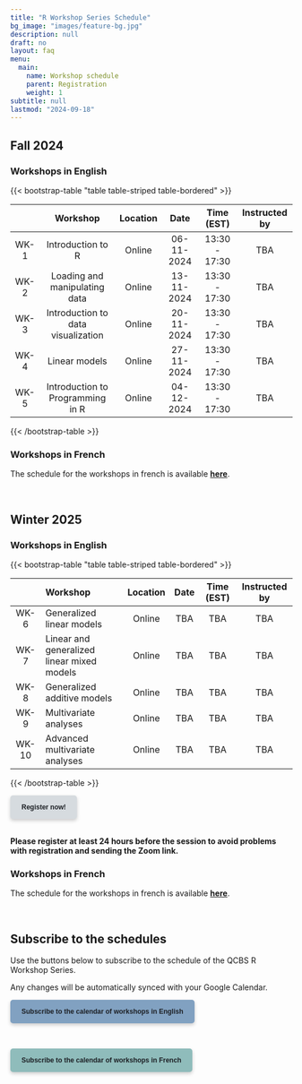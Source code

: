 ```yaml
---
title: "R Workshop Series Schedule"
bg_image: "images/feature-bg.jpg"
description: null
draft: no
layout: faq
menu:
  main:
    name: Workshop schedule
    parent: Registration
    weight: 1
subtitle: null
lastmod: "2024-09-18"
---
```


## Fall 2024

### Workshops in English

{{< bootstrap-table "table table-striped table-bordered" >}}

|      |              Workshop              | Location |    Date    |  Time (EST)   | Instructed by |
|:----------:|:----------:|:----------:|:----------:|:----------:|:----------:|
| WK-1 |         Introduction to R          |  Online  | 06-11-2024 | 13:30 - 17:30 |      TBA      |
| WK-2 |   Loading and manipulating data    |  Online  | 13-11-2024 | 13:30 - 17:30 |      TBA      |
| WK-3 | Introduction to data visualization |  Online  | 20-11-2024 | 13:30 - 17:30 |      TBA      |
| WK-4 |           Linear models            |  Online  | 27-11-2024 | 13:30 - 17:30 |      TBA      |
| WK-5 |  Introduction to Programming in R  |  Online  | 04-12-2024 | 13:30 - 17:30 |      TBA      |

{{< /bootstrap-table >}}

### Workshops in French

The schedule for the workshops in french is available [**here**](/fr/schedule/#automne-2024).

<br />

## Winter 2025

### Workshops in English

{{< bootstrap-table "table table-striped table-bordered" >}}

|       | Workshop                                   | Location | Date | Time (EST) | Instructed by |
|:----------:|:-----------|:----------:|:----------:|:----------:|:----------:|
| WK-6  | Generalized linear models                  |  Online  | TBA  |    TBA     |      TBA      |
| WK-7  | Linear and generalized linear mixed models |  Online  | TBA  |    TBA     |      TBA      |
| WK-8  | Generalized additive models                |  Online  | TBA  |    TBA     |      TBA      |
| WK-9  | Multivariate analyses                      |  Online  | TBA  |    TBA     |      TBA      |
| WK-10 | Advanced multivariate analyses             |  Online  | TBA  |    TBA     |      TBA      |

{{< /bootstrap-table >}}

<div class="default">
     <a href="/registration" class="cta btn-yellow" style="background-color: #D6DBDF; font-size: 12px; font-family: Helvetica, Arial, sans-serif; font-weight:bold; text-decoration: none; padding: 14px 20px; color: #1D2025; border-radius: 5px; display:inline-block; mso-padding-alt:0; box-shadow:0 3px 6px rgba(0,0,0,.2);"><!--[if mso]><i style="letter-spacing: 25px;mso-font-width:-100%;mso-text-raise:30pt"> </i><![endif]--><span style="mso-text-raise:15pt;">Register now!</span><!--[if mso]><i style="letter-spacing: 25px;mso-font-width:-100%"> </i><![endif]--></a>
</div>

<br>

**Please register at least 24 hours before the session to avoid problems with registration and sending the Zoom link.**

### Workshops in French

The schedule for the workshops in french is available [**here**](/fr/schedule/#hiver-2025).

<br />

## Subscribe to the schedules

Use the buttons below to subscribe to the schedule of the QCBS R Workshop Series.

Any changes will be automatically synced with your Google Calendar.

<div class="default">
     <a href="https://calendar.google.com/calendar/u/4?cid=NXFkbDJzOHQyamV0MWt0b29oaWkzdHBhdG9AZ3JvdXAuY2FsZW5kYXIuZ29vZ2xlLmNvbQ" class="cta btn-yellow" style="background-color: #81A1C1; font-size: 12px; font-family: Helvetica, Arial, sans-serif; font-weight:bold; text-decoration: none; padding: 14px 20px; color: #1D2025; border-radius: 5px; display:inline-block; mso-padding-alt:0; box-shadow:0 3px 6px rgba(0,0,0,.2);"><!--[if mso]><i style="letter-spacing: 25px;mso-font-width:-100%;mso-text-raise:30pt"> </i><![endif]--><span style="mso-text-raise:15pt;">Subscribe to the calendar of workshops in English</span><!--[if mso]><i style="letter-spacing: 25px;mso-font-width:-100%"> </i><![endif]--></a>
</div>

<br> <div class="default"> <a href="https://calendar.google.com/calendar/u/4?cid=Y2djaHBpMGRnMzFoNjc5bXQ0dGtycDM2MzhAZ3JvdXAuY2FsZW5kYXIuZ29vZ2xlLmNvbQ" class="cta btn-yellow" style="background-color: #8FBCBB; font-size: 12px; font-family: Helvetica, Arial, sans-serif; font-weight:bold; text-decoration: none; padding: 14px 20px; color: #1D2025; border-radius: 5px; display:inline-block; mso-padding-alt:0; box-shadow:0 3px 6px rgba(0,0,0,.2);"><!--[if mso]><i style="letter-spacing: 25px;mso-font-width:-100%;mso-text-raise:30pt"> </i><![endif]--><span style="mso-text-raise:15pt;">Subscribe to the calendar of workshops in French</span><!--[if mso]><i style="letter-spacing: 25px;mso-font-width:-100%"> </i><![endif]--></a> </div>
